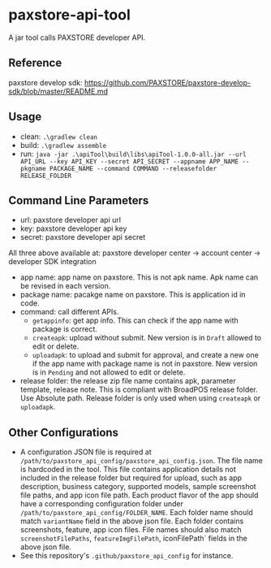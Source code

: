 # paxstore-api-tool
A jar tool calls PAXSTORE developer API.

## Reference
paxstore develop sdk: https://github.com/PAXSTORE/paxstore-develop-sdk/blob/master/README.md

## Usage
- clean: `.\gradlew clean`
- build: `.\gradlew assemble`
- run: `java -jar .\apiTool\build\libs\apiTool-1.0.0-all.jar --url API_URL --key API_KEY --secret API_SECRET --appname APP_NAME --pkgname PACKAGE_NAME --command COMMAND --releasefolder RELEASE_FOLDER`

## Command Line Parameters
- url: paxstore developer api url
- key: paxstore developer api key
- secret: paxstore developer api secret

All three above available at: paxstore developer center -> account center -> developer SDK integration

- app name: app name on paxstore. This is not apk name. Apk name can be revised in each version.
- package name: pacakge name on paxstore. This is application id in code.
- command: call different APIs. 
  - `getappinfo`: get app info. This can check if the app name with package is correct.
  - `createapk`: upload without submit. New version is in `Draft` allowed to edit or delete.
  - `uploadapk`: to upload and submit for approval, and create a new one if the app name with package name is not in paxstore. New version is in `Pending` and not allowed to edit or delete.
- release folder: the release zip file name contains apk, parameter template, release note. This is compliant with BroadPOS release folder. Use Absolute path. Release folder is only used when using `createapk` or `uploadapk`.

## Other Configurations
- A configuration JSON file is required at `/path/to/paxstore_api_config/paxstore_api_config.json`. The file name is hardcoded in the tool. This file contains application details not included in the release folder but required for upload, such as app description, business category, supported models, sample screenshot file paths, and app icon file path. Each product flavor of the app should have a corresponding configuration folder under `/path/to/paxstore_api_config/FOLDER_NAME`. Each folder name should match `variantName` field in the above json file. Each folder contains screenshots, feature, app icon files. File names should also match `screenshotFilePaths`, `featureImgFilePath`, iconFilePath` fields in the above json file.
- See this repository's `.github/paxstore_api_config` for instance.